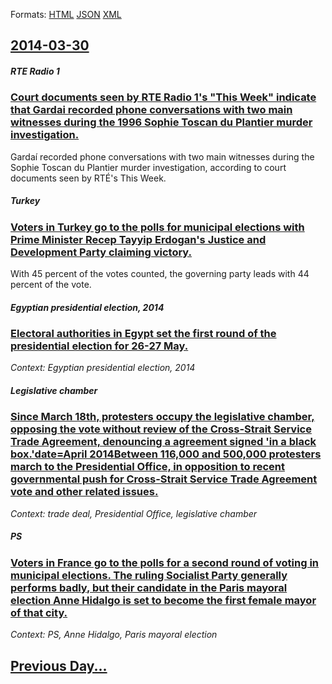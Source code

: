 
Formats: [HTML](2014/03/30/index.html)  [JSON](2014/03/30/index.json)  [XML](2014/03/30/index.xml)  

## [2014-03-30](/news/2014/03/30/index.md)

##### RTE  Radio 1
### [Court documents seen by RTE Radio 1's "This Week" indicate that Gardai recorded phone conversations with two main witnesses during the 1996 Sophie Toscan du Plantier murder investigation. ](/news/2014/03/30/court-documents-seen-by-rta-radio-1-s-this-week-indicate-that-gardaa-recorded-phone-conversations-with-two-main-witnesses-during-the-199.md)
Gardaí recorded phone conversations with two main witnesses during the Sophie Toscan du Plantier murder investigation, according to court documents seen by RTÉ&#39;s This Week.

##### Turkey
### [Voters in Turkey go to the polls for municipal elections with Prime Minister Recep Tayyip Erdogan's Justice and Development Party claiming victory. ](/news/2014/03/30/voters-in-turkey-go-to-the-polls-for-municipal-elections-with-prime-minister-recep-tayyip-erdoaan-s-justice-and-development-party-claiming.md)
With 45 percent of the votes counted, the governing party leads with 44 percent of the vote.

##### Egyptian presidential election, 2014
### [Electoral authorities in Egypt set the first round of the presidential election for 26-27 May. ](/news/2014/03/30/electoral-authorities-in-egypt-set-the-first-round-of-the-presidential-election-for-26a27-may.md)
_Context: Egyptian presidential election, 2014_

##### Legislative chamber
### [Since March 18th, protesters occupy the legislative chamber, opposing the vote without review of the Cross-Strait Service Trade Agreement, denouncing a agreement signed 'in a black box.'date=April 2014Between 116,000 and 500,000 protesters march to the Presidential Office, in opposition to recent governmental push for Cross-Strait Service Trade Agreement vote and other related issues. ](/news/2014/03/30/since-march-18th-protesters-occupy-the-legislative-chamber-opposing-the-vote-without-review-of-the-cross-strait-service-trade-agreement-d.md)
_Context: trade deal, Presidential Office, legislative chamber_

##### PS
### [Voters in France go to the polls for a second round of voting in municipal elections. The ruling Socialist Party generally performs badly, but their candidate in the Paris mayoral election Anne Hidalgo is set to become the first female mayor of that city. ](/news/2014/03/30/voters-in-france-go-to-the-polls-for-a-second-round-of-voting-in-municipal-elections-the-ruling-socialist-party-generally-performs-badly-b.md)
_Context: PS, Anne Hidalgo, Paris mayoral election_

## [Previous Day...](/news/2014/03/29/index.md)

